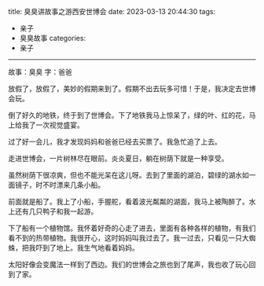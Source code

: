 title: 臭臭讲故事之游西安世博会
date: 2023-03-13 20:44:30
tags:
- 亲子
- 臭臭故事
categories:
- 亲子
---

故事：臭臭
字：爸爸

放假了，放假了，美妙的假期来到了。假期不出去玩多可惜！于是，我决定去世博会玩。

倒了好久的地铁，终于到了世博会。下了地铁我马上惊呆了，绿的叶、红的花，马上给我了一次视觉盛宴。

过了好一会儿，我才发现妈妈和爸爸已经去买票了。我急忙追了上去。

走进世博会，一片树林尽在眼前。炎炎夏日，躺在树荫下就是一种享受。

虽然树荫下很凉爽，但也不能光呆在这儿呀。去到了里面的湖泊，碧绿的湖水如一面镜子，时不时漂来几条小船。

前面就是船了。我上了小船，手握舵，看着波光粼粼的湖面，我马上被陶醉了。水上还有几只鸭子和我一起游。

下了船有一个植物馆。我怀着好奇的心走了进去，里面有各种各样的植物，有我们看不到的热带植物。我很开心，这时妈妈叫我过去了。我一过去，只看见一只大蜘蛛，把我吓到了地上。我生气地看着妈妈。

太阳好像会变魔法一样到了西边。我们的世博会之旅也到了尾声，我也收了玩心回到了家。
